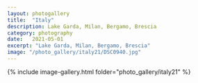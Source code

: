 ```yaml
---
layout: photogallery
title:  "Italy"
description: Lake Garda, Milan, Bergamo, Brescia 
category: photography
date:   2021-05-01
excerpt: "Lake Garda, Milan, Bergamo, Brescia"
image: "/photo_gallery/italy21/DSC0940.jpg"
---
```

<!-- ## Berlin Over The Years -->
{% include image-gallery.html folder="photo_gallery/italy21" %}
